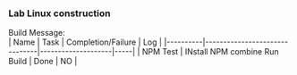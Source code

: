 ### Lab Linux construction
Build Message:<br>
| Name     | Task                          | Completion/Failure | Log |
|----------|-------------------------------|--------------------|-----|
| NPM Test | INstall NPM combine Run Build | Done               | NO  |

